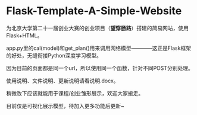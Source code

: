 # Flask-Template-A-Simple-Website
为北京大学第二十一届创业大赛的创业项目（**望穿肠路**）搭建的简易网站，使用Flask+HTML。

app.py里的cal(model)和get_plan()用来调用网络模型————这正是Flask框架的好处，无缝衔接Python深度学习模型。

因为目前的页面都是同一个url，所以使用同一个函数，针对不同POST分别处理。

使用说明、文件说明、更新说明请看说明.docx。

稍微改下应该就能用于课程/创业雏形展示，欢迎大家搬走。

目前仅是可视化展示模型，待加入更多功能后更新~
